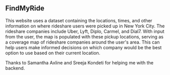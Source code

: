 <h2> FindMyRide </h2>

This website uses a dataset containing the locations, times, and other information on where rideshare users were picked up in New York City. The rideshare companies include Uber, Lyft, Diplo, Carmel, and Dial7. With input from the user, the map is populated with these pickup locations, serving as a coverage map of rideshare companies around the user's area. This can help users make informed decisions on which company would be the best option to use based on their current location.

Thanks to Samantha Axline and Sreeja Kondeti for helping me with the backend.
